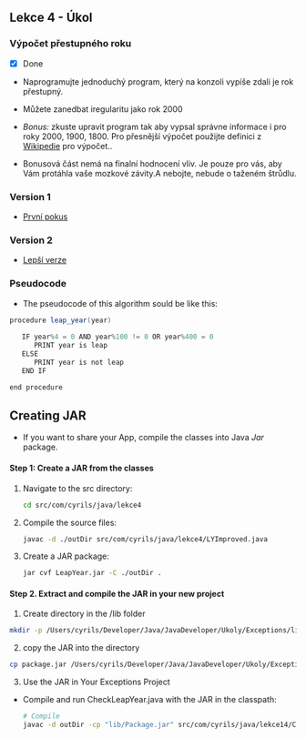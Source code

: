 ## Lekce 4 - Úkol
### Výpočet přestupného roku
- [x] Done
- Naprogramujte jednoduchý program, který na konzoli vypíše zdali je rok přestupný.
- Můžete zanedbat iregularitu jako rok 2000

- *Bonus:* zkuste upravit program tak aby vypsal správne informace i pro roky 2000, 1900, 1800. Pro přesnější výpočet použijte definici z [Wikipedie](https://cs.wikipedia.org/wiki/Přestupný_rok) pro výpočet..

- Bonusová část nemá na finalní hodnocení vliv. Je pouze pro vás, aby Vám protáhla vaše mozkové závity.A nebojte, nebude o taženém štrůdlu.

### Version 1
- [První pokus](../LeapYear/src/LeapYear.java)
### Version 2
- [Lepší verze](../LeapYear/src/LYImproved.java)
### Pseudocode
- The pseudocode of this algorithm sould be like this:
```Java
procedure leap_year(year)
   
   IF year%4 = 0 AND year%100 != 0 OR year%400 = 0
      PRINT year is leap
   ELSE
      PRINT year is not leap
   END IF

end procedure
```

## Creating JAR 
- If you want to share your App, compile the classes into Java *Jar* package.

#### Step 1: Create a JAR from the classes
1. Navigate to the src directory:
   ```bash
   cd src/com/cyrils/java/lekce4 
   ```
2. Compile the source files:
   ```bash
   javac -d ./outDir src/com/cyrils/java/lekce4/LYImproved.java
   ```
3. Create a JAR package:
   ```bash
   jar cvf LeapYear.jar -C ./outDir .
   ```
#### Step 2. Extract and compile the JAR in your new project
 1. Create directory in the /lib folder
   ```bash
   mkdir -p /Users/cyrils/Developer/Java/JavaDeveloper/Ukoly/Exceptions/lib
   ```
 2. copy the JAR into the directory
   ```bash
   cp package.jar /Users/cyrils/Developer/Java/JavaDeveloper/Ukoly/Exceptions/lib/
   ```
 3. Use the JAR in Your Exceptions Project
 - Compile and run CheckLeapYear.java with the JAR in the classpath:
   ```bash
   # Compile
   javac -d outDir -cp "lib/Package.jar" src/com/cyrils/java/lekce14/CheckLeapYear.java
   